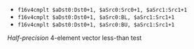 * `f16v4cmplt $aDst0:Dst0+1, $aSrc0:Src0+1, $aSrc1:Src1+1`
* `f16v4cmplt $aDst0:Dst0+1, $aSrc0:BL, $aSrc1:Src1+1`
* `f16v4cmplt $aDst0:Dst0+1, $aSrc0:BU, $aSrc1:Src1+1`

*Half-precision* 4-element vector less-than test
